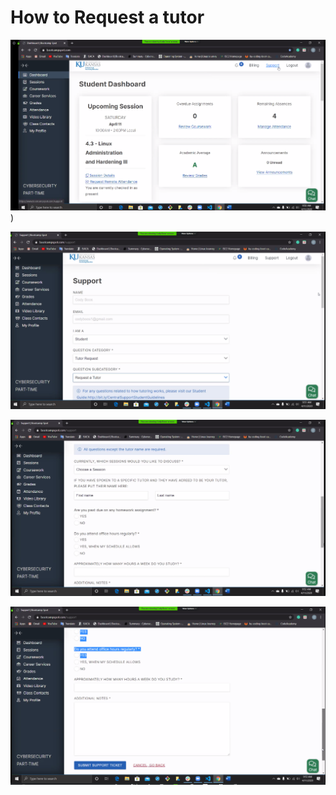 # How to Request a tutor

![Tutoring](./images/Step1.PNG))

![Tutoring](./images/Step2A.PNG)

![Tutoring](./images/Step2B.PNG)

![Tutoring](./images/Step2C.PNG)
